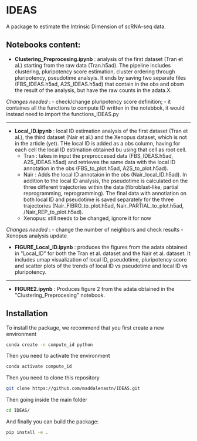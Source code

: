 # IDEAS

A package to estimate the Intrinsic Dimension of scRNA-seq data. 

## Notebooks  content:

- **Clustering_Preprocesing.ipynb** : analysis of the first dataset (Tran et al.) starting from the raw data (Tran.h5ad). The pipeline includes clustering, pluripotency score estimation, cluster ordering through pluripotency, pseudotime analsyis. It ends by saving two separate files (FBS_IDEAS.h5ad, A2S_IDEAS.h5ad) that contain in the obs and obsm the result of the analysis, but have the raw counts in the adata.X.

*Changes needed* : 
    - check/change pluripotency score definition; 
    - it containes all the functions to compute ID written in the notebbok, it would instead need to import the functions_IDEAS.py
***
- **Local_ID.ipynb** : local ID estimation analysis of the first dataset (Tran et al.), the third dataset (Nair et al.) and the Xenopus dataset, which is not in the article (yet). THe local ID is added as a obs column, having for each cell the local ID estimation obtained bu using that cell as root cell.
    - Tran : takes in input the preproccesed data  (FBS_IDEAS.h5ad, A2S_IDEAS.h5ad) and retrieves the same data with the local ID annotation in the obs (FBS_to_plot.h5ad, A2S_to_plot.h5ad). 
    - Nair : Adds the local ID annotaion in the obs (Nair_local_ID.h5ad). In addition to the local ID analysis, the pseudotime is calculated on the three different trajectories within the data (fibroblast-like, partial reprogramming, reprogramming). The final data with annotiation on both local ID and pseudotime is saved separately for the three trajectories (Nair_FIBRO_to_plot.h5ad, Nair_PARTIAL_to_plot.h5ad, /Nair_REP_to_plot.h5ad).
    - Xenopus: still needs to be changed, ignore it for now

*Changes needed* : 
    - change the number of neighbors and check results
    - Xenopus analysis update

- **FIGURE_Local_ID.ipynb** : produces the figures from the adata obtained in "Local_ID" for both the Tran et al. dataset and the Nair et al. dataset. It includes umap visualization of local ID, pseudotime, pluripotency score and scatter plots of the trends of local ID vs pseudotime and local ID vs pluripotency. 

***

- **FIGURE2.ipynb** : Produces figure 2 from the adata obtained in the "Clustering_Preprocesing" notebook.

## Installation

To install the package, we recommend that you first create a new environment

```bash 
conda create -n compute_id python 
```

Then you need to activate the environment


```bash 
conda activate compute_id
```

Then you need to clone this repository 

```bash
git clone https://github.com/maddalenastn/IDEAS.git
```

Then going inside the main folder

```bash
cd IDEAS/
```

And finally you can build the package:

```bash
pip install -e .
```
